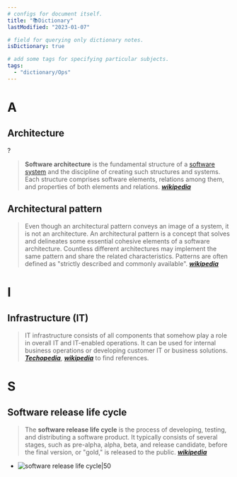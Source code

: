 ```yaml
---
# configs for document itself.
title: "📚Dictionary"
lastModified: "2023-01-07"

# field for querying only dictionary notes.
isDictionary: true

# add some tags for specifying particular subjects.
tags:
  - "dictionary/Ops"
---
```

# A
## Architecture
?
> **Software architecture** is the fundamental structure of a [software system](https://en.wikipedia.org/wiki/Software_system "Software system") and the discipline of creating such structures and systems. Each structure comprises software elements, relations among them, and properties of both elements and relations. **_[wikipedia](https://en.wikipedia.org/wiki/Software_architecture)_**

## Architectural pattern
> Even though an architectural pattern conveys an image of a system, it is not an architecture. An architectural pattern is a concept that solves and delineates some essential cohesive elements of a software architecture. Countless different architectures may implement the same pattern and share the related characteristics. Patterns are often defined as "strictly described and commonly available". **_[wikipedia](https://en.wikipedia.org/wiki/Architectural_pattern)_**

# I
## Infrastructure (IT)
> IT infrastructure consists of all components that somehow play a role in overall IT and IT-enabled operations. It can be used for internal business operations or developing customer IT or business solutions. **_[Techopedia](https://www.techopedia.com/definition/29199/it-infrastructure)_**,  **_[wikipedia](https://en.wikipedia.org/wiki/IT_infrastructure)_** to find references.

# S
## Software release life cycle
> The **software release life cycle** is the process of developing, testing, and distributing a software product. It typically consists of several stages, such as pre-alpha, alpha, beta, and release candidate, before the final version, or "gold," is released to the public. **_[wikipedia](https://en.wikipedia.org/wiki/Software_release_life_cycle)_**
-  ![software release life cycle|50](https://upload.wikimedia.org/wikipedia/commons/thumb/0/07/Software_dev2.svg/240px-Software_dev2.svg.png)